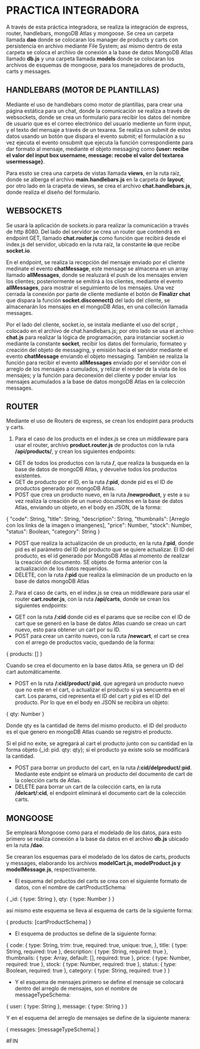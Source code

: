 # PRACTICA INTEGRADORA

A través de esta práctica integradora, se realiza la integración de express, router, handlebars, mongoDB Atlas y mongoose.
Se crea un carpeta llamada **dao** donde se colocaran los manager de products y carts con persistencia en archivo mediante File System; así mismo dentro de esta carpeta se coloca el archivo de conexión a la base de datos MongoDB Atlas llamado **db.js** y una carpeta llamada **models** donde se colocaran los archivos de esquemas de mongoose, para los manejadores de products, carts y messages.

## HANDLEBARS (MOTOR DE PLANTILLAS)

Mediante el uso de handlebars como motor de plantillas, para crear una página estática para un chat, donde la comunicación se realiza a través de websockets, donde se crea un formulario para recibir los datos del nombre de usuario que es el correo electrónico del usuario mediente un form input, y el texto del mensaje a través de un texarea. Se realiza un submit de estos datos usando un botón que dispara el evento submit; el formulación a su vez ejecuta el evento onsubmit que ejecuta la función correspondiente para dar formato al mensaje, mediante el objeto messaging como **{user: recibe el valor del input box username, message: recobe el valor del textarea usermessage}**.

Para essto se crea una carpeta de vistas llamada **views**, en la ruta raíz, donde se alberga el archivo **main.handlebars.js** en la carpeta de **layout**; por otro lado en la crapeta de views, se crea el archivo **chat.handlebars.js**, donde realiza el diseño del formulario.

## WEBSOCKETS

Se usará la aplicación de sockets.io para realizar la comunicación a través de http 8080. Del lado del servidor se crea un router que contendrá en endpoint GET, llamado **chat.router.js** como función que recibirá desde el index.js del servidor, ubicado en la ruta raíz, la constante **io** que recibe **socket.io**. 

En el endpoint, se realiza la recepción del mensaje enviado por el cliente medinate el evento **chatMessage**, este mensage se almacena en un array llamado **allMessages**, donde se realuzará el push de los mensajes envien los clientes; posteriormente se emitirá a los clientes, mediante el evento **allMessages**, para mostrar el seguimiento de los mensajes. Una vez cerrada la conexión por parte de cliente mediante el botón de **Finalizr chat** que dispara la función **socket.disconnect()** del lado del cliente, se almacenarán los mensajes en el mongoDB Atlas, en una colleción llamada messages.

Por el lado del cliente, socket.io, se instala mediante el uso del script **<script src="/socket.io/socket.io.js"></script>**, colocado en el archivo de chat.handlebars.js; por otro lado se usa el archivo **chat.js** para realizar la lógica de programación, para instanciar socket.io mediante la constante **socket**,  recibir los datos del formulario, formateo y creación del objeto de messaging, y emisión hacia el servidor mediante el evento **chatMessage** enviando el objeto messaging. También se realiza la función para recibir el evento **allMessages** enviado por el servidor con el arreglo de los mensajes a cumulados, y relizar el render de la vista de los mensajes; y la función para deconexión del cliente y poder enviar los mensajes acumulados a la base de datos mongoDB Atlas en la colección messages.

## ROUTER

Mediante el uso de Routers de express, se crean los endopint para products y carts. 

1. Para el caso de los products en el index.js se crea un middleware para usar el router, archivo **product.router.js** de productos con la ruta **/api/products/**, y crean los siguientes endpoints:

- GET de todos los productos con la ruta **/**, que realiza la busqueda en la base de datos de mongoDB Atlas, y devuelve todos los productos existentes.
- GET de producto por el ID, en la ruta **/:pid**, donde pid es el ID de productos generado por mongoDB Atlas. 
- POST que crea un producto nuevo, en la ruta **/newproduct**, y este a su vez realiza la creación de un nuevo documentos en la base de datos Atlas, enviando un objeto, en el body en JSON, de la forma:

 {
    "code": String,
    "title": String,
    "description": String,
    "thumbnails": [Arreglo con los links de la imagen o imangenes],
    "price": Number,
    "stock": Number,
    "status": Boolean,
    "category": String
  }

- POST que realiza la actualización de un producto, en la ruta **/:pid**, donde pid es el parámetro del ID del producto que se quiere actualizar. El ID del producto, es el id generado por MongoDB Atlas al momento de realizar la creación del documento. SE objeto de forma anterior con la actualización de los datos requeridos.
- DELETE, con la ruta **/:pid** que realiza la eliminación de un producto en la base de datos mongoDB Atlas

2. Para el caso de carts, en el index.js se crea un middleware para usar el router **cart.router.js**, con la ruta **/api/carts**, donde se crean los siguientes endpoints:

- GET con la ruta **/:cid** donde cid es el params que se recibe con el ID de cart que se generó en la base de datos Atlas cuando se creao un cart nuevo, esto para obtener un cart por su ID.
- POST para crear un carrito nuevo, con la ruta **/newcart**, el cart se crea con el arrego de productos vacio, quedando de la forma:

{
    products: []
}

Cuando se crea el documento en la base datos Atla, se genera un ID del cart automáticamente.

- POST en la ruta **/:cid/product/:pid**, que agregará un producto nuevo que no este en el cart, o actualizar el producto si ya sencuentra en el cart. Los params, cid representa el ID del cart y pid es el ID del producto. Por lo que en el body en JSON se recibira un objeto:

{
    qty: Number
}

Donde qty es la cantidad de items del mismo producto. el ID del producto es el que genero en mongoDB Atlas cuando se registro el producto.

Si el pid no exite, se agregará al cart el producto junto con su cantidad en la forma  objeto {_id: pid. qty: qty}; si el producto ya existe solo se modificará la cantidad.

- POST para borrar un producto del cart, en la ruta **/:cid/delproduct/:pid**. Mediante este endpint se elimará un producto del documento de cart de la colección carts de Atlas.
- DELETE para borrar un cart de la colección carts, en la ruta **/delcart/:cid**, el endpoint eliminará el documento cart de la colección carts.

## MONGOOSE

Se empleará Mongoose como para el modelado de los datos, para esto primero se realiza conexión a la base da datos en el archivo **db.js** ubicado en la ruta **/dao**.

Se crearan los esquemas para el modelado de los datos de carts, products y messages, elaborando los archivos **modelCart.js, modelProduct.js y modelMessage.js**, respectivamente. 

- El esquema del prductos del carts se crea con el siguiente formato de datos, con el nombre de cartProductSchema:

{
    _id: {
        type: String
    },
    qty: {
        type: Number
    }
}

asi mismo este esquema se lleva al esquema de carts de la siguiente forma:

{
    products: [cartProductSchema]
}

- El esquema de productos se define de la siguiente forma:

{
    code: {
        type: String,
        trim: true,
        required: true,
        unique: true,
    },
    title: {
        type: String,
        required: true
    },
    description: {
        type: String,
        required: true
    },
    thumbnails: {
        type: Array,
        default: [],
        required: true
    },
    price: {
        type: Number,
        required: true
    },
    stock: {
        type: Number,
        required: true
    },
    status: {
        type: Boolean,
        required: true
    },
    category: {
        type: String,
        required: true
    }
}

- Y el esquema de mensajes primero se define el mensaje se colocará dentro del arreglo de mensajes, son el nombre de messageTypeSchema:

{
    user: {
        type: String
    },
    message: {
        type: String
    }
}

Y en el esquema del arreglo de mensajes se define de la siguiente manera:

{
    messages: [messageTypeSchema]
}

#FIN

